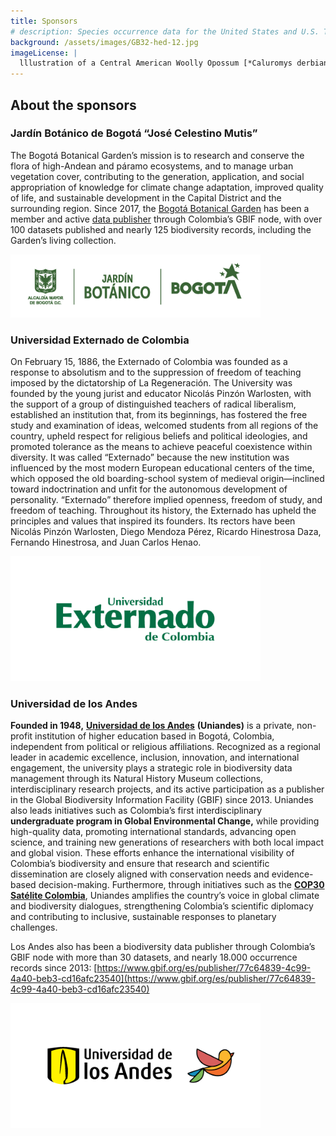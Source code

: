 ```yaml
---
title: Sponsors
# description: Species occurrence data for the United States and U.S. Territories.
background: /assets/images/GB32-hed-12.jpg
imageLicense: |
  lllustration of a Central American Woolly Opossum [*Caluromys derbianus*  (Waterhouse, 1841)](https://www.gbif.org/species/2439992) from Biologia Centrali-Americana. Mammalia (1879-1882), via the [Biodiversity Heritage Library](https://flic.kr/p/dkeBX3)
---
```


## About the sponsors  

### Jardín Botánico de Bogotá “José Celestino Mutis”

The Bogotá Botanical Garden’s mission is to research and conserve the flora of high-Andean and páramo ecosystems, and to manage urban vegetation cover, contributing to the generation, application, and social appropriation of knowledge for climate change adaptation, improved quality of life, and sustainable development in the Capital District and the surrounding region.
Since 2017, the [Bogotá Botanical Garden](https://jbb.gov.co/) has been a member and active [data publisher](https://www.gbif.org/es/publisher/eace4687-50e8-4f9a-829b-29ff8ff1fa8b) through Colombia’s GBIF node, with over 100 datasets published and nearly 125 biodiversity records, including the Garden’s living collection.

[<img src="/assets/images/LOGOS JBB Y CASA-01.png" width="400px">](https://jbb.gov.co)

### Universidad Externado de Colombia

On February 15, 1886, the Externado of Colombia was founded as a response to absolutism and to the suppression of freedom of teaching imposed by the dictatorship of La Regeneración.
The University was founded by the young jurist and educator Nicolás Pinzón Warlosten, with the support of a group of distinguished teachers of radical liberalism, established an institution that, from its beginnings, has fostered the free study and examination of ideas, welcomed students from all regions of the country, upheld respect for religious beliefs and political ideologies, and promoted tolerance as the means to achieve peaceful coexistence within diversity.
It was called “Externado” because the new institution was influenced by the most modern European educational centers of the time, which opposed the old boarding-school system of medieval origin—inclined toward indoctrination and unfit for the autonomous development of personality. “Externado” therefore implied openness, freedom of study, and freedom of teaching.
Throughout its history, the Externado has upheld the principles and values that inspired its founders. Its rectors have been Nicolás Pinzón Warlosten, Diego Mendoza Pérez, Ricardo Hinestrosa Daza, Fernando Hinestrosa, and Juan Carlos Henao.

[<img src="/assets/images/externado-logo.png" width="400px">](https://jbb.gov.co)

### Universidad de los Andes

**Founded in 1948,** [**Universidad de los Andes**](https://www.uniandes.edu.co/) **(Uniandes)** is a private, non-profit institution of higher education based in Bogotá, Colombia, independent from political or religious affiliations. Recognized as a regional leader in academic excellence, inclusion, innovation, and international engagement, the university plays a strategic role in biodiversity data management through its Natural History Museum collections, interdisciplinary research projects, and its active participation as a publisher in the Global Biodiversity Information Facility (GBIF) since 2013. Uniandes also leads initiatives such as Colombia’s first interdisciplinary **undergraduate program in Global Environmental Change,** while providing high-quality data, promoting international standards, advancing open science, and training new generations of researchers with both local impact and global vision. These efforts enhance the international visibility of Colombia’s biodiversity and ensure that research and scientific dissemination are closely aligned with conservation needs and evidence-based decision-making. Furthermore, through initiatives such as the [**COP30 Satélite Colombia**](https://www.uniandes.edu.co/es/noticias/medio-ambiente/rumbo-la-cop30-una-iniciativa-que-une-colombia-en-torno-al-cambio-climatico), Uniandes amplifies the country’s voice in global climate and biodiversity dialogues, strengthening Colombia’s scientific diplomacy and contributing to inclusive, sustainable responses to planetary challenges.

Los Andes also has been a biodiversity data publisher through Colombia’s GBIF node with more than 30 datasets, and nearly 18.000 occurrence records since 2013: [https://www.gbif.org/es/publisher/77c64839-4c99-4a40-beb3-cd16afc23540](https://www.gbif.org/es/publisher/77c64839-4c99-4a40-beb3-cd16afc23540)

[<img src="/assets/images/uniandes-logo.png" width="400px">](https://jbb.gov.co)
